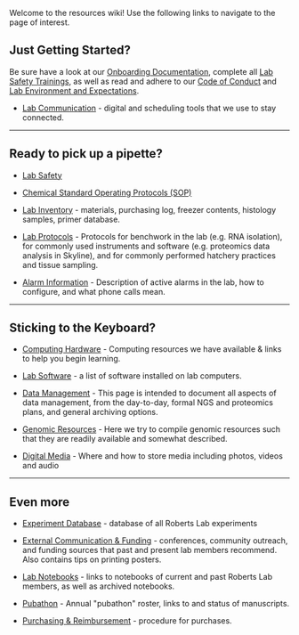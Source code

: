 Welcome to the resources wiki! Use the following links to navigate to the page of interest. 

## Just Getting Started?

Be sure have a look at our [Onboarding Documentation](https://github.com/RobertsLab/resources/wiki/Onboarding), complete all [Lab Safety Trainings](https://github.com/RobertsLab/resources/wiki/Lab-Safety), as well as read and adhere to our [Code of Conduct](https://github.com/RobertsLab/resources/wiki/Code-of-Conduct) and [Lab Environment and Expectations](https://github.com/RobertsLab/resources/wiki/Environment-and-Expectations).

- [Lab Communication](https://github.com/RobertsLab/resources/wiki/Lab-Communication) - digital and scheduling tools that we use to stay connected. 

---

## Ready to pick up a pipette?

- [Lab Safety](https://github.com/RobertsLab/resources/wiki/Lab-Safety) 

- [Chemical Standard Operating Protocols (SOP)](https://github.com/RobertsLab/resources/wiki/Chemical-Standard-Operating-Protocols-(SOP))

- [Lab Inventory](https://github.com/RobertsLab/resources/wiki/Lab-Inventory) - materials, purchasing log, freezer contents, histology samples, primer database. 

- [Lab Protocols](https://github.com/RobertsLab/resources/tree/master/protocols) - Protocols for benchwork in the lab (e.g. RNA isolation), for commonly used instruments and software (e.g. proteomics data analysis in Skyline), and for commonly performed hatchery practices and tissue sampling.

- [Alarm Information](https://github.com/RobertsLab/resources/wiki/Alarm-Information) - Description of active alarms in the lab, how to configure, and what phone calls mean.


---

## Sticking to the Keyboard?

- [Computing Hardware](https://github.com/RobertsLab/resources/wiki/Computing-Hardware) - Computing resources we have available & links to help you begin learning. 

- [Lab Software](https://github.com/RobertsLab/resources/wiki/Lab-Software) - a list of software installed on lab computers. 

- [Data Management](https://github.com/RobertsLab/resources/wiki/Data-Management) - This page is intended to document all aspects of data management, from the day-to-day, formal NGS and proteomics plans, and general archiving options. 

- [Genomic Resources](https://github.com/RobertsLab/resources/wiki/Genomic-Resources) -  Here we try to compile genomic resources such that they are readily available and somewhat described. 

- [Digital Media](https://github.com/RobertsLab/resources/wiki/Digital-Media) - Where and how to store media including photos, videos and audio


---

## Even more

- [Experiment Database](https://github.com/RobertsLab/resources/wiki/Experiment-Database) - database of all Roberts Lab experiments

- [External Communication & Funding](https://github.com/RobertsLab/resources/wiki/External-Communication-&-Funding) - conferences, community outreach, and funding sources that past and present lab members recommend. Also contains tips on printing posters. 

- [Lab Notebooks](https://github.com/RobertsLab/resources/wiki/Lab-Notebooks) - links to notebooks of current and past Roberts Lab members, as well as archived notebooks.

- [Pubathon](https://github.com/RobertsLab/resources/wiki/Pubathon) - Annual "pubathon" roster, links to and status of manuscripts. 

- [Purchasing & Reimbursement](https://github.com/RobertsLab/resources/wiki/Purchasing-&-Reimbursement) - procedure for purchases. 